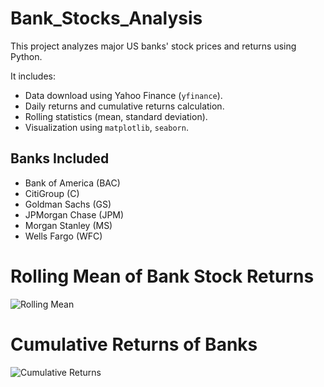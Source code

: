 # Bank_Stocks_Analysis
This project analyzes major US banks' stock prices and returns using Python. 

It includes:

- Data download using Yahoo Finance (`yfinance`).
- Daily returns and cumulative returns calculation.
- Rolling statistics (mean, standard deviation).
- Visualization using `matplotlib`, `seaborn`.

## Banks Included
- Bank of America (BAC)
- CitiGroup (C)
- Goldman Sachs (GS)
- JPMorgan Chase (JPM)
- Morgan Stanley (MS)
- Wells Fargo (WFC)

# Rolling Mean of Bank Stock Returns
![Rolling Mean](rolling_mean.png)

# Cumulative Returns of Banks
![Cumulative Returns](cumulative_returns.png)
